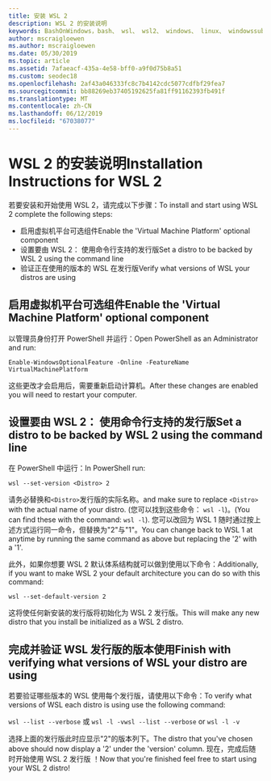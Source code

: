 ```yaml
---
title: 安装 WSL 2
description: WSL 2 的安装说明
keywords: BashOnWindows，bash、 wsl、 wsl2、 windows、 linux、 windowssubsystem、 ubuntu、 debian、 suse、 windows 10 的 windows 子系统安装
author: mscraigloewen
ms.author: mscraigloewen
ms.date: 05/30/2019
ms.topic: article
ms.assetid: 7afaeacf-435a-4e58-bff0-a9f0d75b8a51
ms.custom: seodec18
ms.openlocfilehash: 2af43a046333fc8c7b4142cdc5077cdfbf29fea7
ms.sourcegitcommit: bb88269eb37405192625fa81ff91162393fb491f
ms.translationtype: MT
ms.contentlocale: zh-CN
ms.lasthandoff: 06/12/2019
ms.locfileid: "67038077"
---
```

# <a name="installation-instructions-for-wsl-2"></a><span data-ttu-id="46e8d-104">WSL 2 的安装说明</span><span class="sxs-lookup"><span data-stu-id="46e8d-104">Installation Instructions for WSL 2</span></span>

<span data-ttu-id="46e8d-105">若要安装和开始使用 WSL 2，请完成以下步骤：</span><span class="sxs-lookup"><span data-stu-id="46e8d-105">To install and start using WSL 2 complete the following steps:</span></span>

- <span data-ttu-id="46e8d-106">启用虚拟机平台可选组件</span><span class="sxs-lookup"><span data-stu-id="46e8d-106">Enable the 'Virtual Machine Platform' optional component</span></span>
- <span data-ttu-id="46e8d-107">设置要由 WSL 2： 使用命令行支持的发行版</span><span class="sxs-lookup"><span data-stu-id="46e8d-107">Set a distro to be backed by WSL 2 using the command line</span></span>
- <span data-ttu-id="46e8d-108">验证正在使用的版本的 WSL 在发行版</span><span class="sxs-lookup"><span data-stu-id="46e8d-108">Verify what versions of WSL your distros are using</span></span>

## <a name="enable-the-virtual-machine-platform-optional-component"></a><span data-ttu-id="46e8d-109">启用虚拟机平台可选组件</span><span class="sxs-lookup"><span data-stu-id="46e8d-109">Enable the 'Virtual Machine Platform' optional component</span></span>

<span data-ttu-id="46e8d-110">以管理员身份打开 PowerShell 并运行：</span><span class="sxs-lookup"><span data-stu-id="46e8d-110">Open PowerShell as an Administrator and run:</span></span>

`Enable-WindowsOptionalFeature -Online -FeatureName VirtualMachinePlatform`

<span data-ttu-id="46e8d-111">这些更改才会启用后，需要重新启动计算机。</span><span class="sxs-lookup"><span data-stu-id="46e8d-111">After these changes are enabled you will need to restart your computer.</span></span>

## <a name="set-a-distro-to-be-backed-by-wsl-2-using-the-command-line"></a><span data-ttu-id="46e8d-112">设置要由 WSL 2： 使用命令行支持的发行版</span><span class="sxs-lookup"><span data-stu-id="46e8d-112">Set a distro to be backed by WSL 2 using the command line</span></span>

<span data-ttu-id="46e8d-113">在 PowerShell 中运行：</span><span class="sxs-lookup"><span data-stu-id="46e8d-113">In PowerShell run:</span></span>

`wsl --set-version <Distro> 2`

<span data-ttu-id="46e8d-114">请务必替换和`<Distro>`发行版的实际名称。</span><span class="sxs-lookup"><span data-stu-id="46e8d-114">and make sure to replace `<Distro>` with the actual name of your distro.</span></span> <span data-ttu-id="46e8d-115">(您可以找到这些命令： `wsl -l`)。</span><span class="sxs-lookup"><span data-stu-id="46e8d-115">(You can find these with the command: `wsl -l`).</span></span> <span data-ttu-id="46e8d-116">您可以改回为 WSL 1 随时通过按上述方式运行同一命令，但替换为"2"与"1"。</span><span class="sxs-lookup"><span data-stu-id="46e8d-116">You can change back to WSL 1 at anytime by running the same command as above but replacing the '2' with a '1'.</span></span>

<span data-ttu-id="46e8d-117">此外，如果你想要 WSL 2 默认体系结构就可以做到使用以下命令：</span><span class="sxs-lookup"><span data-stu-id="46e8d-117">Additionally, if you want to make WSL 2 your default architecture you can do so with this command:</span></span>

`wsl --set-default-version 2`

<span data-ttu-id="46e8d-118">这将使任何新安装的发行版将初始化为 WSL 2 发行版。</span><span class="sxs-lookup"><span data-stu-id="46e8d-118">This will make any new distro that you install be initialized as a WSL 2 distro.</span></span>

## <a name="finish-with-verifying-what-versions-of-wsl-your-distro-are-using"></a><span data-ttu-id="46e8d-119">完成并验证 WSL 发行版的版本使用</span><span class="sxs-lookup"><span data-stu-id="46e8d-119">Finish with verifying what versions of WSL your distro are using</span></span>

<span data-ttu-id="46e8d-120">若要验证哪些版本的 WSL 使用每个发行版，请使用以下命令：</span><span class="sxs-lookup"><span data-stu-id="46e8d-120">To verify what versions of WSL each distro is using use the following command:</span></span>

<span data-ttu-id="46e8d-121">`wsl --list --verbose` 或 `wsl -l -v`</span><span class="sxs-lookup"><span data-stu-id="46e8d-121">`wsl --list --verbose` or `wsl -l -v`</span></span>

<span data-ttu-id="46e8d-122">选择上面的发行版此时应显示"2"的版本列下。</span><span class="sxs-lookup"><span data-stu-id="46e8d-122">The distro that you've chosen above should now display a '2' under the 'version' column.</span></span> <span data-ttu-id="46e8d-123">现在，完成后随时开始使用 WSL 2 发行版 ！</span><span class="sxs-lookup"><span data-stu-id="46e8d-123">Now that you're finished feel free to start using your WSL 2 distro!</span></span> 
